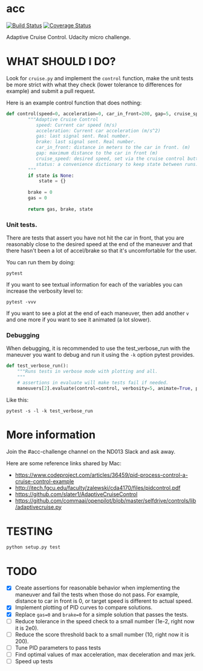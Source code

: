 # acc
[![Build Status](https://travis-ci.org/autti/acc.svg?branch=master)](https://travis-ci.org/autti/acc)
[![Coverage Status](https://coveralls.io/repos/github/autti/acc/badge.svg?branch=master)](https://coveralls.io/github/autti/acc?branch=master) 

Adaptive Cruise Control. Udacity micro challenge.

# WHAT SHOULD I DO?
Look for `cruise.py` and implement the `control` function, make the unit tests be more strict with what they check (lower tolerance to differences for example) and submit a pull request.

Here is an example control function that does nothing:

```python
def control(speed=0, acceleration=0, car_in_front=200, gap=5, cruise_speed=None, state=None):
        """Adaptive Cruise Control
           speed: Current car speed (m/s)
           acceleration: Current car acceleration (m/s^2)
           gas: last signal sent. Real number.
           brake: last signal sent. Real number.
           car_in_front: distance in meters to the car in front. (m)
           gap: maximum distance to the car in front (m)
           cruise_speed: desired speed, set via the cruise control buttons. (m/s)
           status: a convenience dictionary to keep state between runs.
        """
        if state is None:
            state = {}
        
        brake = 0
        gas = 0
        
        return gas, brake, state
```

### Unit tests.

There are tests that assert you have not hit the car in front, that you are reasonably close to the desired speed at the end of the maneuver and that there hasn't been a lot of accel/brake so that it's uncomfortable for the user.

You can run them by doing:

```
pytest
```

If you want to see textual information for each of the variables you can increase the verbosity level to:

```
pytest -vvv
```
If you want to see a plot at the end of each maneuver, then add another `v` and one more if you want to see it animated (a lot slower).

### Debugging

When debugging, it is recommended to use the test_verbose_run with the maneuver you want to debug and run it using the `-k` option pytest provides.

```python
def test_verbose_run():
    """Runs tests in verbose mode with plotting and all.
    """
    # assertions in evaluate will make tests fail if needed.
    maneuvers[2].evaluate(control=control, verbosity=5, animate=True, plot=True)
```
    
Like this:
```
pytest -s -l -k test_verbose_run
```


# More information

Join the #acc-challenge channel on the ND013 Slack and ask away.

Here are some reference links shared by Mac:

  - https://www.codeproject.com/articles/36459/pid-process-control-a-cruise-control-example
  - http://itech.fgcu.edu/faculty/zalewski/cda4170/files/pidcontrol.pdf 
  - https://github.com/slater1/AdaptiveCruiseControl 
  - https://github.com/commaai/openpilot/blob/master/selfdrive/controls/lib/adaptivecruise.py

# TESTING

```
python setup.py test
```

# TODO

 - [X] Create assertions for reasonable behavior when implementing the maneuver and fail the tests when those do not pass. For example, distance to car in front is 0, or target speed is different to actual speed.
 - [X] Implement plotting of PID curves to compare solutions.
 - [X] Replace `gas=0` and `brake=0` for a simple solution that passes the tests.
 - [ ] Reduce tolerance in the speed check to a small number (1e-2, right now it is 2e0).
 - [ ] Reduce the score threshold back to a small number (10, right now it is 200).
 - [ ] Tune PID parameters to pass tests
 - [ ] Find optimal values of max acceleration, max deceleration and max jerk.
 - [ ] Speed up tests

